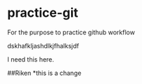 # practice-git
For the purpose to practice github workflow
                              
dskhafkljashdlkjfhalksjdf

I need this here.


##Riken
*this is a change

